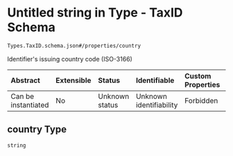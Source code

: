 # Untitled string in Type - TaxID Schema

```txt
Types.TaxID.schema.json#/properties/country
```

Identifier's issuing country code (ISO-3166)

| Abstract            | Extensible | Status         | Identifiable            | Custom Properties | Additional Properties | Access Restrictions | Defined In                                                              |
| :------------------ | :--------- | :------------- | :---------------------- | :---------------- | :-------------------- | :------------------ | :---------------------------------------------------------------------- |
| Can be instantiated | No         | Unknown status | Unknown identifiability | Forbidden         | Allowed               | none                | [TaxID.schema.json*](../types/TaxID.schema.json "open original schema") |

## country Type

`string`
